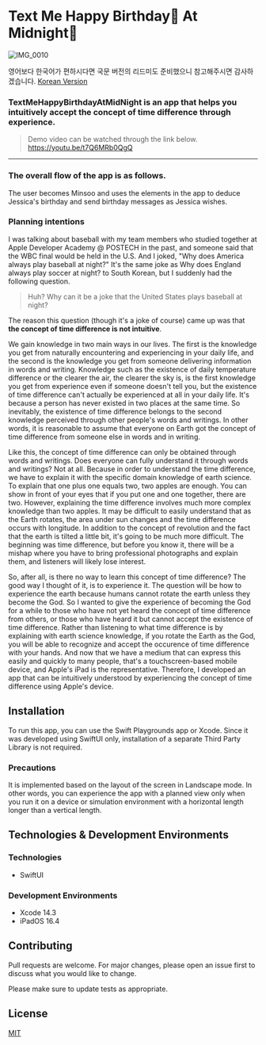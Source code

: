 # Text Me Happy Birthday🥳 At Midnight🌙 

![IMG_0010](https://user-images.githubusercontent.com/103012763/233689784-0b632461-850e-43bd-ae02-e957ef64c597.PNG)

영어보다 한국어가 편하시다면 국문 버전의 리드미도 준비했으니 참고해주시면 감사하겠습니다. [Korean Version](https://github.com/GroundDev/Swift-Student-Challenge-WWDC23/blob/main/README.kr.md)

### TextMeHappyBirthdayAtMidNight is an app that helps you intuitively accept the concept of time difference through experience.

> Demo video can be watched through the link below.  
https://youtu.be/t7Q6MRb0QgQ
---

### The overall flow of the app is as follows. 
The user becomes Minsoo and uses the elements in the app to deduce Jessica's birthday and send birthday messages as Jessica wishes.

### Planning intentions
I was talking about baseball with my team members who studied together at Apple Developer Academy @ POSTECH in the past, and someone said that the WBC final would be held in the U.S. And I joked, "Why does America always play baseball at night?" It's the same joke as Why does England always play soccer at night? to South Korean, but I suddenly had the following question. 
> Huh? Why can it be a joke that the United States plays baseball at night? 

The reason this question (though it's a joke of course) came up was that **the concept of time difference is not intuitive**. 

We gain knowledge in two main ways in our lives. The first is the knowledge you get from naturally encountering and experiencing in your daily life, and the second is the knowledge you get from someone delivering information in words and writing. Knowledge such as the existence of daily temperature difference or the clearer the air, the clearer the sky is, is the first knowledge you get from experience even if someone doesn't tell you, but the existence of time difference can't actually be experienced at all in your daily life. It's because a person has never existed in two places at the same time. So inevitably, the existence of time difference belongs to the second knowledge perceived through other people's words and writings. In other words, it is reasonable to assume that everyone on Earth got the concept of time difference from someone else in words and in writing.

Like this, the concept of time difference can only be obtained through words and writings. Does everyone can fully understand it through words and writings? Not at all. Because in order to understand the time difference, we have to explain it with the specific domain knowledge of earth science. To explain that one plus one equals two, two apples are enough. You can show in front of your eyes that if you put one and one together, there are two. However, explaining the time difference involves much more complex knowledge than two apples. It may be difficult to easily understand that as the Earth rotates, the area under sun changes and the time difference occurs with longitude. In addition to the concept of revolution and the fact that the earth is tilted a little bit, it's going to be much more difficult. The beginning was time difference, but before you know it, there will be a mishap where you have to bring professional photographs and explain them, and listeners will likely lose interest.

So, after all, is there no way to learn this concept of time difference? The good way I thought of it, is to experience it. The question will be how to experience the earth because humans cannot rotate the earth unless they become the God.
So I wanted to give the experience of becoming the God for a while to those who have not yet heard the concept of time difference from others, or those who have heard it but cannot accept the existence of time difference. Rather than listening to what time difference is by explaining with earth science knowledge, if you rotate the Earth as the God, you will be able to recognize and accept the occurence of time difference with your hands. And now that we have a medium that can express this easily and quickly to many people, that's a touchscreen-based mobile device, and Apple's iPad is the representative. Therefore, I developed an app that can be intuitively understood by experiencing the concept of time difference using Apple's device.

## Installation
To run this app, you can use the Swift Playgrounds app or Xcode. Since it was developed using SwiftUI only, installation of a separate Third Party Library is not required.

### Precautions
It is implemented based on the layout of the screen in Landscape mode. In other words, you can experience the app with a planned view only when you run it on a device or simulation environment with a horizontal length longer than a vertical length.

## Technologies & Development Environments
### Technologies
- SwiftUI
### Development Environments
- Xcode 14.3
- iPadOS 16.4

## Contributing

Pull requests are welcome. For major changes, please open an issue first
to discuss what you would like to change.

Please make sure to update tests as appropriate.

## License

[MIT](https://opensource.org/license/mit/)

